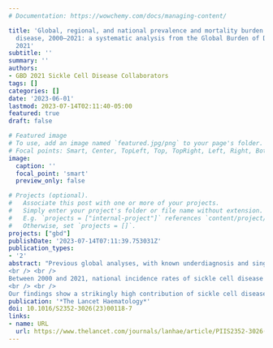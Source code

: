 ```yaml
---
# Documentation: https://wowchemy.com/docs/managing-content/

title: 'Global, regional, and national prevalence and mortality burden of sickle cell
  disease, 2000–2021: a systematic analysis from the Global Burden of Disease Study
  2021'
subtitle: ''
summary: ''
authors:
- GBD 2021 Sickle Cell Disease Collaborators
tags: []
categories: []
date: '2023-06-01'
lastmod: 2023-07-14T02:11:40-05:00
featured: true
draft: false

# Featured image
# To use, add an image named `featured.jpg/png` to your page's folder.
# Focal points: Smart, Center, TopLeft, Top, TopRight, Left, Right, BottomLeft, Bottom, BottomRight.
image:
  caption: ''
  focal_point: 'smart'
  preview_only: false

# Projects (optional).
#   Associate this post with one or more of your projects.
#   Simply enter your project's folder or file name without extension.
#   E.g. `projects = ["internal-project"]` references `content/project/deep-learning/index.md`.
#   Otherwise, set `projects = []`.
projects: ["gbd"]
publishDate: '2023-07-14T07:11:39.753031Z'
publication_types:
- '2'
abstract: "Previous global analyses, with known underdiagnosis and single cause per death attribution systems, provide only a small insight into the suspected high population health effect of sickle cell disease. Completed as part of the Global Burden of Diseases, Injuries, and Risk Factors Study (GBD) 2021, this study delivers a comprehensive global assessment of prevalence of sickle cell disease and mortality burden by age and sex for 204 countries and territories from 2000 to 2021. <br /> <br /> We estimated cause-specific sickle cell disease mortality using standardised GBD approaches, in which each death is assigned to a single underlying cause, to estimate mortality rates from the International Classification of Diseases (ICD)-coded vital registration, surveillance, and verbal autopsy data. In parallel, our goal was to estimate a more accurate account of sickle cell disease health burden using four types of epidemiological data on sickle cell disease: birth incidence, age-specific prevalence, with-condition mortality (total deaths), and excess mortality (excess deaths). Systematic reviews, supplemented with ICD-coded hospital discharge and insurance claims data, informed this modelling approach. We employed DisMod-MR 2.1 to triangulate between these measures—borrowing strength from predictive covariates and across age, time, and geography—and generated internally consistent estimates of incidence, prevalence, and mortality for three distinct genotypes of sickle cell disease: homozygous sickle cell disease and severe sickle cell β-thalassaemia, sickle-haemoglobin C disease, and mild sickle cell β-thalassaemia. Summing the three models yielded final estimates of incidence at birth, prevalence by age and sex, and total sickle cell disease mortality, the latter of which was compared directly against cause-specific mortality estimates to evaluate differences in mortality burden assessment and implications for the Sustainable Development Goals (SDGs).
<br /> <br />
Between 2000 and 2021, national incidence rates of sickle cell disease were relatively stable, but total births of babies with sickle cell disease increased globally by 13·7% (95% uncertainty interval 11·1–16·5), to 515 000 (425 000–614 000), primarily due to population growth in the Caribbean and western and central sub-Saharan Africa. The number of people living with sickle cell disease globally increased by 41·4% (38·3–44·9), from 5·46 million (4·62–6·45) in 2000 to 7·74 million (6·51–9·2) in 2021. We estimated 34 400 (25 000–45 200) cause-specific all-age deaths globally in 2021, but total sickle cell disease mortality burden was nearly 11-times higher at 376 000 (303 000–467 000). In children younger than 5 years, there were 81 100 (58 800–108 000) deaths, ranking total sickle cell disease mortality as 12th (compared to 40th for cause-specific sickle cell disease mortality) across all causes estimated by the GBD in 2021.
<br /> <br />
Our findings show a strikingly high contribution of sickle cell disease to all-cause mortality that is not apparent when each death is assigned to only a single cause. Sickle cell disease mortality burden is highest in children, especially in countries with the greatest under-5 mortality rates. Without comprehensive strategies to address morbidity and mortality associated with sickle cell disease, attainment of SDG 3.1, 3.2, and 3.4 is uncertain. Widespread data gaps and correspondingly high uncertainty in the estimates highlight the urgent need for routine and sustained surveillance efforts, further research to assess the contribution of conditions associated with sickle cell disease, and widespread deployment of evidence-based prevention and treatment for those with sickle cell disease."
publication: '*The Lancet Haematology*'
doi: 10.1016/S2352-3026(23)00118-7
links:
- name: URL
  url: https://www.thelancet.com/journals/lanhae/article/PIIS2352-3026(23)00118-7/fulltext
---
```

